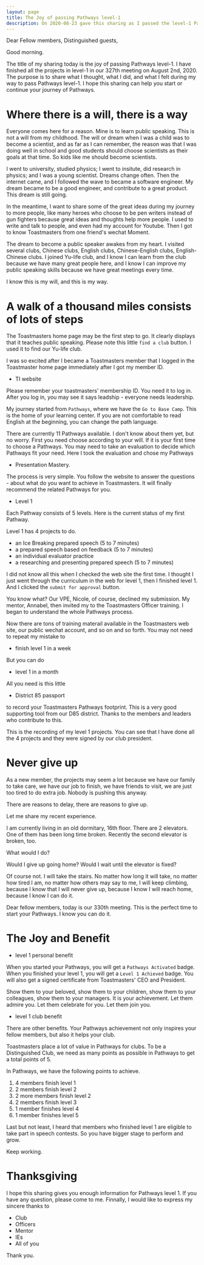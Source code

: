 ```yaml
---
layout: page
title: The Joy of passing Pathways level-1
description: On 2020-08-23 gave this sharing as I passed the level-1 Pathways in Yulife club of Toastmaster.
---
```



Dear Fellow members,
Distinguished guests,

Good morning.

The title of my sharing today is the joy of passing Pathways level-1. I have
finished all the projects in level-1 in our 327th meeting on August 2nd, 2020.
The purpose is to share what I thought, what I did, and what I felt during my
way to pass Pathways level-1. I hope this sharing can help you start or continue
your journey of Pathways.

# Where there is a will, there is a way

Everyone comes here for a reason. Mine is to learn public speaking. This is
not a will from my childhood. The will or dream when I was a child was to
become a scientist, and as far as I can remember, the reason was that I was
doing well in school and good students should choose scientists as their goals
at that time. So kids like me should become scientists.

I went to university, studied physics; I went to insitute, did research in
physics; and I was a young scientist. Dreams change often. Then the internet
came, and I followed the wave to became a software engineer. My dream became to
be a good engineer, and contribute to a great product. This dream is still going.

In the meantime, I want to share some of the great ideas during my journey to
more people, like many heroes who choose to be pen writers instead of gun
fighters because great ideas and thoughts help more people. I used to write and
talk to people, and even had my account for Youtube. Then I got to know Toastmasters
from one friend's wechat Moment.

The dream to become a public speaker awakes from my heart. I visited several
clubs, Chinese clubs, English clubs, Chinese-English clubs, English-Chinese clubs.
I joined Yu-life club, and I know I can learn from the club because we have many
great people here, and I know I can improve my public speaking skills because we
have great meetings every time.

I know this is my will, and this is my way.

# A walk of a thousand miles consists of lots of steps

The Toastmasters home page may be the first step to go. It clearly displays that
it teaches public speaking. Please note this little `find a club` button. I used
it to find our Yu-life club.

I was so excited after I became a Toastmasters member that I logged in the
Toastmaster home page immediately after I got my member ID.

- TI website

Please remember your toastmasters' membership ID. You need it to log in. After you
log in, you may see it says leadship - everyone needs leadership.

My journey started from `Pathways`, where we have the `Go to Base Camp`. This is
the home of your learning center. If you are not comfortable to read English at the
beginning, you can change the path language.

There are currently 11 Pathways available. I don't know about them yet, but no worry.
First you need choose according to your will. If it is your first time to choose a
Pathways. You may need to take an evaluation to decide which Pathways fit your need.
Here I took the evaluation and chose my Pathways
- Presentation Mastery.

The process is very simple. You follow the website to answer the questions - about
what do you want to achieve in Toastmasters. It will finally recommend the related
Pathways for you.

- Level 1

Each Pathway consists of 5 levels. Here is the current status of my first Pathway.

Level 1 has 4 projects to do.

* an Ice Breaking prepared speech (5 to 7 minutes)
* a prepared speech based on feedback (5 to 7 minutes)
* an individual evaluator practice
* a researching and presenting prepared speech (5 to 7 minutes)

I did not know all this when I checked the web site the first time. I thought I
just went through the curriculum in the web for level 1, then I finished level 1.
And I clicked the `submit for approval` button.

You know what? Our VPE, Nicole, of course, declined my submission.
My mentor, Annabel, then invited my to the Toastmasters Officer training. I began
to understand the whole Pathways process.

Now there are tons of training materail available in the Toastmasters web site,
our public wechat account, and so on and so forth. You may not need to repeat my
mistake to

- finish level 1 in a week

But you can do

- level 1 in a month

All you need is this little

- District 85 passport

to record your Toastmasters Pathways footprint. This is a very good
supporting tool from our D85 district. Thanks to the members and leaders
who contribute to this.

This is the recording of my level 1 projects. You can see that I have done
all the 4 projects and they were signed by our club president.

# Never give up

As a new member, the projects may seem a lot because we have our family to
take care, we have our job to finish, we have friends to visit, we are just
too tired to do extra job. Nobody is pushing this anyway.

There are reasons to delay, there are reasons to give up.

Let me share my recent experience.

I am currently living in an old dormitary, 16th floor. There are 2 elevators. One of them
has been long time broken. Recently the second elevator is broken, too.

What would I do?

Would I give up going home? Would I wait until the elevator is fixed?

Of course not. I will take the stairs. No matter how long it will take, no matter how
tired I am, no matter how others may say to me, I will keep climbing, because I know
that I will never give up, because I know I will reach home, because I know I can do
it.

Dear fellow members, today is our 330th meeting. This is the perfect time to start your
Pathways. I know you can do it.

# The Joy and Benefit

- level 1 personal benefit

When you started your Pathways, you will get a `Pathways Activated` badge.
When you finished your level 1, you will get a `Level 1 Achieved` badge.
You will also get a signed certificate from Toastmasters' CEO and President.

Show them to your beloved, show them to your children, show them to your
colleagues, show them to your managers. It is your achievement. Let them
admire you. Let them celebrate for you. Let them join you.

- level 1 club benefit

There are other benefits. Your Pathways achievement not only inspires your
fellow members, but also it helps your club.

Toastmasters place a lot of value in Pathways for clubs. To be a Distinguished
Club, we need as many points as possible in Pathways to get a total points
of 5.

In Pathways, we have the following points to achieve.

1. 4 members finish level 1
2. 2 members finish level 2
3. 2 more members finish level 2
4. 2 members finish level 3
5. 1 member finishes level 4
6. 1 member finishes level 5

Last but not least, I heard that members who finished level 1 are eligible
to take part in speech contests. So you have bigger stage to perform and
grow.

Keep working.

# Thanksgiving

I hope this sharing gives you enough information for Pathways level 1.
If you have any question, please come to me.
Finnally, I would like to express my sincere thanks to

- Club
- Officers
- Mentor
- IEs
- All of you

Thank you.